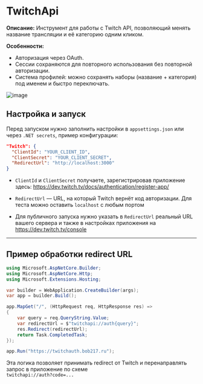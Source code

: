 # TwitchApi

**Описание:**
Инструмент для работы с Twitch API, позволяющий менять название трансляции и её категорию одним кликом.

**Особенности:**

* Авторизация через OAuth.
* Сессии сохраняются для повторного использования без повторной авторизации.
* Система профилей: можно сохранять наборы (название + категория) под именем и быстро переключать.

![image](https://github.com/user-attachments/assets/bf66478d-8842-4dc6-8a4c-5c62ea94b295)


## Настройка и запуск

Перед запуском нужно заполнить настройки в `appsettings.json` или через `.NET secrets`, пример конфигурации:

```json
"Twitch": {
  "ClientId": "YOUR_CLIENT_ID",
  "ClientSecret": "YOUR_CLIENT_SECRET",
  "RedirectUrl": "http://localhost:3000"
}
```

* `ClientId` и `ClientSecret` получаете, зарегистрировав приложение здесь: https://dev.twitch.tv/docs/authentication/register-app/

* `RedirectUrl` — URL, на который Twitch вернёт код авторизации. Для теста можно оставить `localhost` с любым портом

* Для публичного запуска нужно указать в `RedirectUrl` реальный URL вашего сервера и также в настройках приложения на https://dev.twitch.tv/console

---

## Пример обработки redirect URL

```csharp
using Microsoft.AspNetCore.Builder;
using Microsoft.AspNetCore.Http;
using Microsoft.Extensions.Hosting;

var builder = WebApplication.CreateBuilder(args);
var app = builder.Build();

app.MapGet("/", (HttpRequest req, HttpResponse res) =>
{
    var query = req.QueryString.Value;
    var redirectUrl = $"twitchapi://auth{query}";
    res.Redirect(redirectUrl);
    return Task.CompletedTask;
});

app.Run("https://twitchauth.bob217.ru");
```

Эта логика позволяет принимать redirect от Twitch и перенаправлять запрос в приложение по схеме
<br>
`twitchapi://auth?code=...`
